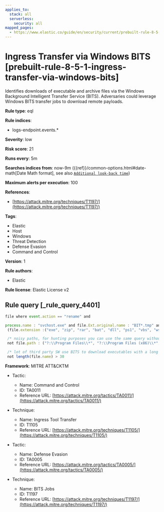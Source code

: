 ```yaml
---
applies_to:
  stack: all
  serverless:
    security: all
mapped_pages:
  - https://www.elastic.co/guide/en/security/current/prebuilt-rule-8-5-1-ingress-transfer-via-windows-bits.html
---
```


# Ingress Transfer via Windows BITS [prebuilt-rule-8-5-1-ingress-transfer-via-windows-bits]

Identifies downloads of executable and archive files via the Windows Background Intelligent Transfer Service (BITS). Adversaries could leverage Windows BITS transfer jobs to download remote payloads.

**Rule type**: eql

**Rule indices**:

* logs-endpoint.events.*

**Severity**: low

**Risk score**: 21

**Runs every**: 5m

**Searches indices from**: now-9m ({{ref}}/common-options.html#date-math[Date Math format], see also [`Additional look-back time`](docs-content://solutions/security/detect-and-alert/create-detection-rule.md#rule-schedule))

**Maximum alerts per execution**: 100

**References**:

* [https://attack.mitre.org/techniques/T1197/](https://attack.mitre.org/techniques/T1197/)

**Tags**:

* Elastic
* Host
* Windows
* Threat Detection
* Defense Evasion
* Command and Control

**Version**: 1

**Rule authors**:

* Elastic

**Rule license**: Elastic License v2

## Rule query [_rule_query_4401]

```js
file where event.action == "rename" and

process.name : "svchost.exe" and file.Ext.original.name : "BIT*.tmp" and
 (file.extension :("exe", "zip", "rar", "bat", "dll", "ps1", "vbs", "wsh", "js", "vbe", "pif", "scr", "cmd", "cpl") or file.Ext.header_bytes : "4d5a*") and

 /* noisy paths, for hunting purposes you can use the same query without the following exclusions */
 not file.path : ("?:\\Program Files\\*", "?:\\Program Files (x86)\\*", "?:\\Windows\\*", "?:\\ProgramData\\*\\*") and

 /* lot of third party SW use BITS to download executables with a long file name */
 not length(file.name) > 30
```

**Framework**: MITRE ATT&CKTM

* Tactic:

    * Name: Command and Control
    * ID: TA0011
    * Reference URL: [https://attack.mitre.org/tactics/TA0011/](https://attack.mitre.org/tactics/TA0011/)

* Technique:

    * Name: Ingress Tool Transfer
    * ID: T1105
    * Reference URL: [https://attack.mitre.org/techniques/T1105/](https://attack.mitre.org/techniques/T1105/)

* Tactic:

    * Name: Defense Evasion
    * ID: TA0005
    * Reference URL: [https://attack.mitre.org/tactics/TA0005/](https://attack.mitre.org/tactics/TA0005/)

* Technique:

    * Name: BITS Jobs
    * ID: T1197
    * Reference URL: [https://attack.mitre.org/techniques/T1197/](https://attack.mitre.org/techniques/T1197/)




